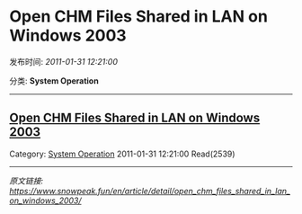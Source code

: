 # Open CHM Files Shared in LAN on Windows 2003

发布时间: *2011-01-31 12:21:00*

分类: __System Operation__

---------

## [Open CHM Files Shared in LAN on Windows 2003](/en/article/detail/open_chm_files_shared_in_lan_on_windows_2003/)

Category: [System Operation](/en/article/category/system_operation/) 2011-01-31 12:21:00 Read(2539)


---
*原文链接: https://www.snowpeak.fun/en/article/detail/open_chm_files_shared_in_lan_on_windows_2003/*
